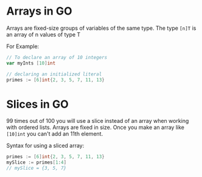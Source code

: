 # Arrays in GO
Arrays are fixed-size groups of variables of the same type.
The type `[n]T` is an array of n values of type T

For Example:
```go
// To declare an array of 10 integers
var myInts [10]int

// declaring an initialized literal
primes := [6]int{2, 3, 5, 7, 11, 13}
```

# Slices in GO
99 times out of 100 you will use a slice instead of an array when working with ordered lists. Arrays are fixed in size. Once you make an array like `[10]int` you can't add an 11th element.

Syntax for using a sliced array:
```go
primes := [6]int{2, 3, 5, 7, 11, 13}
mySlice := primes[1:4]
// mySlice = {3, 5, 7}
```
